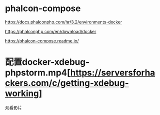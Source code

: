 # phalcon-compose
https://docs.phalconphp.com/hr/3.2/environments-docker

https://phalconphp.com/en/download/docker

https://phalcon-compose.readme.io/


# 配置docker-xdebug-phpstorm.mp4[https://serversforhackers.com/c/getting-xdebug-working]
观看影片